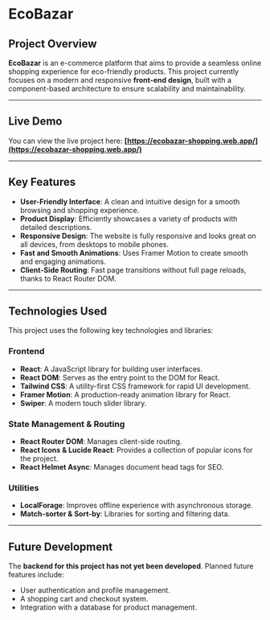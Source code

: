 # EcoBazar

## Project Overview
**EcoBazar** is an e-commerce platform that aims to provide a seamless online shopping experience for eco-friendly products. This project currently focuses on a modern and responsive **front-end design**, built with a component-based architecture to ensure scalability and maintainability.

---

## Live Demo
You can view the live project here:
**[https://ecobazar-shopping.web.app/](https://ecobazar-shopping.web.app/)**

---

## Key Features
- **User-Friendly Interface**: A clean and intuitive design for a smooth browsing and shopping experience.
- **Product Display**: Efficiently showcases a variety of products with detailed descriptions.
- **Responsive Design**: The website is fully responsive and looks great on all devices, from desktops to mobile phones.
- **Fast and Smooth Animations**: Uses Framer Motion to create smooth and engaging animations.
- **Client-Side Routing**: Fast page transitions without full page reloads, thanks to React Router DOM.

---

## Technologies Used
This project uses the following key technologies and libraries:

### Frontend
* **React**: A JavaScript library for building user interfaces.
* **React DOM**: Serves as the entry point to the DOM for React.
* **Tailwind CSS**: A utility-first CSS framework for rapid UI development.
* **Framer Motion**: A production-ready animation library for React.
* **Swiper**: A modern touch slider library.

### State Management & Routing
* **React Router DOM**: Manages client-side routing.
* **React Icons & Lucide React**: Provides a collection of popular icons for the project.
* **React Helmet Async**: Manages document head tags for SEO.

### Utilities
* **LocalForage**: Improves offline experience with asynchronous storage.
* **Match-sorter & Sort-by**: Libraries for sorting and filtering data.

---

## Future Development
The **backend for this project has not yet been developed**. Planned future features include:
- User authentication and profile management.
- A shopping cart and checkout system.
- Integration with a database for product management.
